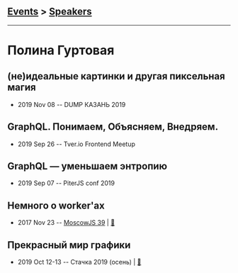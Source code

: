## [Events](../README.md) > [Speakers](../speakers.md)
---

# Полина Гуртовая

## (не)идеальные картинки и другая пиксельная магия
- 2019 Nov 08 -- DUMP КАЗАНЬ 2019    
## GraphQL. Понимаем, Объясняем, Внедряем.
- 2019 Sep 26 -- Tver.io Frontend Meetup    
## GraphQL — уменьшаем энтропию
- 2019 Sep 07 -- PiterJS conf 2019    
## Немного о worker&#39;аx
- 2017 Nov 23 -- [MoscowJS 39](https://www.youtube.com/watch?v=-9NavsFidOA)  | [:notebook:](https://docs.google.com/presentation/d/1raeAATCefDfrcvPUXUnzjNcVJYcNYJVr3U6QxpFgu88/edit#slide=id.g296f635916_0_99)  
## Прекрасный мир графики
- 2019 Oct 12-13 -- Стачка 2019 (осень)  | [:notebook:](https://nastachku.ru/images/companies/1/archives_presentation/inno_2019/frontend/Gurtovaya.pdf)  

